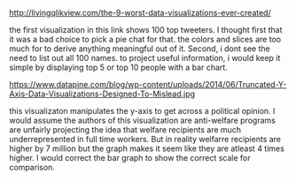 http://livingqlikview.com/the-9-worst-data-visualizations-ever-created/

the first visualization in this link shows 100 top tweeters. I thought first that it was a bad choice to pick a pie chat for that. the colors and slices are too much for to derive anything meaningful out of it. Second, i dont see the need to list out all 100 names. to project useful information, i would keep it simple by displaying top 5 or top 10 people with a bar chart.

https://www.datapine.com/blog/wp-content/uploads/2014/06/Truncated-Y-Axis-Data-Visualizations-Designed-To-Mislead.jpg

this visualizaton manipulates the y-axis to get across a political opinion. I would assume the authors of this visualization are anti-welfare programs are unfairly projecting the idea that welfare recipients are much underrepresented in full time workers. But in reality welfarre recipients are higher by 7 million but the graph makes it seem like they are atleast 4 times higher. I would correct the bar graph to show the correct scale for comparison.